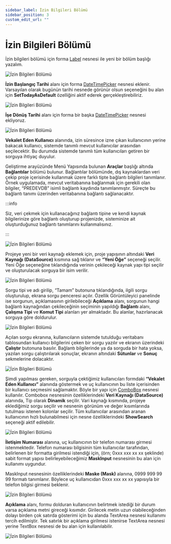 ```yaml
---
sidebar_label: İzin Bilgileri Bölümü
sidebar_position: 3
custom_edit_url: ""
---
```


# İzin Bilgileri Bölümü

İzin bilgileri bölümü için forma [Label](ide-objects/form/standart-form-controls/Label.md) nesnesi ile yeni bir bölüm başlığı yazalım.

![İzin Bilgileri Bölümü](https://docsbimser.blob.core.windows.net/imagecontainer/auto-upload9f53c4ac-1ca9-40c6-9b36-f23cfe9e12dc)

**İzin Başlangıç Tarihi** alanı için forma [DateTimePicker](ide-objects/form/standart-form-controls/DateTimePicker.md) nesnesi eklenir. Varsayılan olarak bugünün tarihi nesnede görünür olsun seçeneğini bu alan için **SetTodayAsDefault** özelliğini aktif ederek gerçekleştirebiliriz.

![İzin Bilgileri Bölümü](https://docsbimser.blob.core.windows.net/imagecontainer/auto-upload9f2b3cf3-d874-4541-ac32-deb8d3ac4650)

**İşe Dönüş Tarihi** alanı için forma bir başka [DateTimePicker](ide-objects/form/standart-form-controls/DateTimePicker.md) nesnesi ekliyoruz.

![İzin Bilgileri Bölümü](https://docsbimser.blob.core.windows.net/imagecontainer/auto-upload8cc19801-57f6-419d-91e9-00d6eeac7348)

**Vekalet Eden Kullanıcı** alanında, izin süresince izne çıkan kullanıcının yerine bakacak kullanıcı, sistemde tanımlı mevcut kullanıcılar arasından seçilecektir. Bu durumda sistemde tanımlı tüm kullanıcıları getiren bir sorguya ihtiyaç duyulur.

Geliştirme arayüzünde Menü Yapısında bulunan **Araçlar** başlığı altında **Bağlantılar** bölümü bulunur. Bağlantılar bölümünde, dış kaynaklardan veri çekip proje içerisinde kullanmak üzere farklı tipte bağlantı bilgileri tanımlanır. Örnek uygulamada, mevcut veritabanına bağlanmak için gerekili olan bilgiler, “PREDEVDB” isimli bağlantı kaydında tanımlanmıştır. Süreçte bu bağlantı tanımı üzerinden veritabanına bağlantı sağlanacaktır.

:::info

Siz, veri çekmek için kullanacağınız bağlantı tipine ve kendi kaynak bilgilerinize göre bağlantı oluşturup projenizde, sisteminize ait oluşturduğunuz bağlantı tanımlarını kullanmalısınız.

:::

![İzin Bilgileri Bölümü](https://docsbimser.blob.core.windows.net/imagecontainer/auto-uploadf0d457bf-b557-45e8-bb59-92b100068ec8)

Projeye yeni bir veri kaynağı eklemek için, proje yapısının altındaki **Veri Kaynağı (DataSource)** kısmına sağ tıklanır ve **“Yeni Öğe”** seçeneği seçilir. Yeni Öğe seçeneğine tıklandığında verinin çekileceği kaynak yapı tipi seçilir ve oluşturulacak sorguya bir isim verilir.

![İzin Bilgileri Bölümü](https://docsbimser.blob.core.windows.net/imagecontainer/auto-uploadd5120cc2-5106-498b-bb0f-30313e3ee63b)

Sorgu tipi ve adı girilip, “Tamam” butonuna tıklandığında, ilgili sorgu oluşturulup, ekrana sorgu penceresi açılır. Özellik Görüntüleyici panelinde ise sorgunun,  açıklamasının girilebileceği **Açıklama** alanı, sorgunun hangi bağlantı kaynağından çekileceğinin seçiminin yapıldığı **Bağlantı** alanı, **Çalışma Tipi** ve **Komut Tipi** alanları yer almaktadır. Bu alanlar, hazırlanacak sorguya göre doldurulur.

![İzin Bilgileri Bölümü](https://docsbimser.blob.core.windows.net/imagecontainer/auto-upload04a94fe5-8e59-4499-90bf-852b27237cc2)

Açılan sorgu ekranına, kullanıcıların sistemde tutulduğu veritabanı tablosundan kullanıcı bilgilerini çeken bir sorgu yazılır ve ekranın üzerindeki **Çalıştır** butonuna basılır. Bağlantı bilgilerinde ya da sorguda bir hata yoksa, yazılan sorgu çalıştırılarak sonuçlar, ekranın altındaki **Sütunlar** ve **Sonuç** sekmelerine dolacaktır.

![İzin Bilgileri Bölümü](https://docsbimser.blob.core.windows.net/imagecontainer/auto-uploada6529ac6-7cb0-4d06-add4-d16dcc8d3f7f)

Şimdi yapılması gereken, sorguyla çektiğimiz kullanıcıları formdaki **“Vekalet Eden Kullanıcı”** alanında göstermek ve uç kullanıcının bu liste içerisinden bir kullanıcı seçmesini sağlamaktır. Böyle bir yapı için [ComboBox](ide-objects/form/standart-form-controls/ComboBox.md) nesnesi kullanılır. Combobox nesnesinin özelliklerindeki **Veri Kaynağı (DataSource)** alanında, Tip olarak **Dinamik** seçilir. Vari kaynağı kısmında, projeye eklediğimiz sorgu seçilir ve nesnenin görünüm ve değer kısımlarında tutulması istenen kolonlar seçilir. Tüm kullanıcılar arasından aranan kullanıcının hızlı bulunabilmesi için nesne özelliklerindeki **ShowSearch** seçeneği aktif edilebilir.

![İzin Bilgileri Bölümü](https://docsbimser.blob.core.windows.net/imagecontainer/auto-upload279d69ff-e6d3-4ddd-888b-07a5700b0563)

**İletişim Numarası** alanına, uç kullanıcının bir telefon numarası girmesi istenmektedir. Telefon numarası bilgisinin tüm kullanıcılar tarafından, belirlenen bir formatta girilmesi istendiği için, (örn; 0xxx xxx xx xx şeklinde) sabit format yapısı belirleyebileceğimiz **MaskInput** nesnesinin bu alan için kullanımı uygundur.

MaskInput nesnesinin özelliklerindeki **Maske (Mask)** alanına, 0999 999 99 99 formatı tanımlanır. Böylece uç kullanıcıdan 0xxx xxx xx xx yapısıyla bir telefon bilgisi girmesi beklenir.

![İzin Bilgileri Bölümü](https://docsbimser.blob.core.windows.net/imagecontainer/auto-upload725f4a19-7162-4000-a763-ea383469d223)

**Açıklama** alanı, formu dolduran kullanıcının belirtmek istediği bir durum varsa açıklama metni gireceği kısımdır. Girilecek metin uzun olabileceğinden dolayı birden çok satırda gösterimi için bu alanda TextArea nesnesi kullanımı tercih edilmiştir. Tek satırlık bir açıklama girilmesi istenirse TextArea nesnesi yerine TextBox nesnesi de bu alan için kullanılabilir.

![İzin Bilgileri Bölümü](https://docsbimser.blob.core.windows.net/imagecontainer/auto-uploaddb5e6cbf-f5ed-4853-b099-8cc38c53a25e)